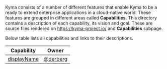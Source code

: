 <!-- https://kyma-project.io/ and capabilities sub page doesn't exist yet, its vision is to render all the capabilities descriptions and basing on provided metadata reference to ZenHub, display roadmaps basing on Epics  -->

Kyma consists of a number of different features that enable Kyma to be a ready to extend enterprise applications in a cloud-native world.
These features are grouped in different areas called **Capabilities**.
This directory contains a description of each capability, its vision and goal. These are source files rendered on https://kyma-project.io/ and **Capabilities** subpage.

Below table lists all capabilities and links to their descriptions.

| Capability | Owner |
| ----------- | -------------|
| [displayName](display-name.md) | [@derberg](https://github.com/derberg) |
